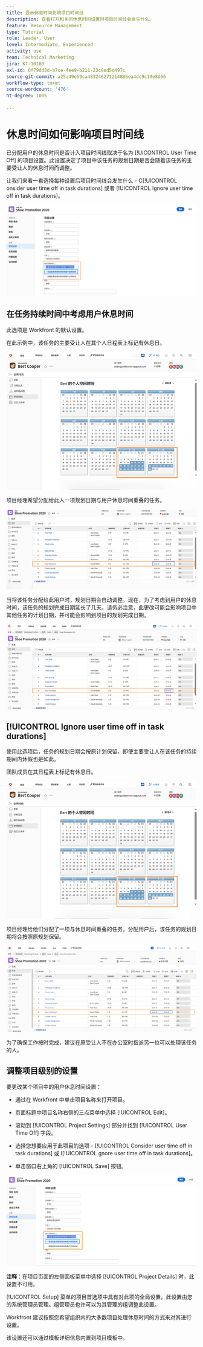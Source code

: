 ```yaml
---
title: 显示休息时间影响项目时间线
description: 查看打开和关闭休息时间设置时项目时间线会发生什么。
feature: Resource Management
type: Tutorial
role: Leader, User
level: Intermediate, Experienced
activity: use
team: Technical Marketing
jira: KT-10180
exl-id: 0f79dd8d-b7ce-4ee9-b211-23c8ed5d497c
source-git-commit: a25a49e59ca483246271214886ea4dc9c10e8d66
workflow-type: tm+mt
source-wordcount: '476'
ht-degree: 100%

---
```


# 休息时间如何影响项目时间线

已分配用户的休息时间是否计入项目时间线取决于名为 [!UICONTROL User Time Off] 的项目设置。此设置决定了项目中该任务的规划日期是否会随着该任务的主要受让人的休息时间而调整。

让我们来看一看选择每种设置后项目时间线会发生什么 - C[!UICONTROL onsider user time off in task durations] 或者 [!UICONTROL Ignore user time off in task durations]。

![用户休息时间设置](assets/toapt_01.png)

## 在任务持续时间中考虑用户休息时间

此选项是 Workfront 的默认设置。

在此示例中，该任务的主要受让人在其个人日程表上标记有休息日。

![个人日程表](assets/toapt_02.png)

项目经理希望分配给此人一项规划日期与用户休息时间重叠的任务。

![带有日期的项目任务](assets/toapt_03.png)

当将该任务分配给此用户时，规划日期会自动调整。现在，为了考虑到用户的休息时间，该任务的规划完成日期延长了几天。请务必注意，此更改可能会影响项目中其他任务的计划日期，并可能会影响到项目的规划完成日期。

![带有截止日期的项目任务](assets/toapt_04.png)

## [!UICONTROL Ignore user time off in task durations]

使用此选项后，任务的规划日期会按原计划保留，即使主要受让人在该任务的持续期间内休假也是如此。

团队成员在其日程表上标记有休息日。

![标记有休息日期的 PTO 日程表](assets/toapt_05.png)

项目经理给他们分配了一项与休息时间重叠的任务。分配用户后，该任务的规划日期将会按照原规划保留。

![调整项目任务日期](assets/toapt_06.png)

为了确保工作按时完成，建议在原受让人不在办公室时指派另一位可以处理该任务的人。

## 调整项目级别的设置

要更改某个项目中的用户休息时间设置：

* 通过在 Workfront 中单击项目名称来打开项目。

* 页面标题中项目名称右侧的三点菜单中选择 [!UICONTROL Edit]。

* 滚动到 [!UICONTROL Project Settings] 部分并找到 [!UICONTROL User Time Off] 字段。

* 选择您想要应用于此项目的选项 - [!UICONTROL Consider user time off in task durations] 或 I[!UICONTROL gnore user time off in task durations]。

* 单击窗口右上角的 [!UICONTROL Save] 按钮。

![在任务持续时间中考虑用户休息时间](assets/toapt_07.png)


**注释**：在项目页面的左侧面板菜单中选择 [!UICONTROL Project Details] 时，此设置不可用。

[!UICONTROL Setup] 菜单的项目首选项中具有对此项的全局设置。此设置由您的系统管理员管理。组管理员也许可以为其管理的组调整此设置。

Workfront 建议按照您希望组织内的大多数项目处理休息时间的方式来对其进行设置。

该设置还可以通过模板详细信息内置到项目模板中。
